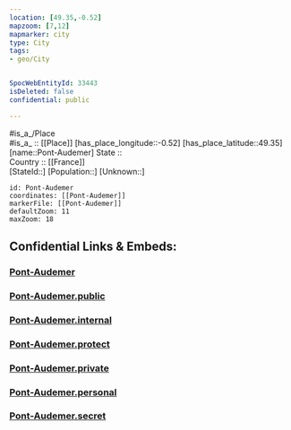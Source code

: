 ```yaml
---
location: [49.35,-0.52] 
mapzoom: [7,12] 
mapmarker: city 
type: City
tags:
- geo/City


SpocWebEntityId: 33443
isDeleted: false
confidential: public

---
```

#is_a_/Place  
#is_a_ :: [[Place]] 
[has_place_longitude::-0.52] 
[has_place_latitude::49.35] 
[name::Pont-Audemer] 
State ::  
Country :: [[France]]  
[StateId::] 
[Population::] 
[Unknown::] 


```leaflet
id: Pont-Audemer
coordinates: [[Pont-Audemer]] 
markerFile: [[Pont-Audemer]] 
defaultZoom: 11 
maxZoom: 18
```


## Confidential Links & Embeds: 

### [Pont-Audemer](/_Standards/Earth/Continent/Europe/Europe~West/France/regions~France/Normandie/departments~Normandie/Calvados/communes~Calvados/Pont-Audemer.md) 

### [Pont-Audemer.public](/_public/Earth/Continent/Europe/Europe~West/France/regions~France/Normandie/departments~Normandie/Calvados/communes~Calvados/Pont-Audemer.public.md) 

### [Pont-Audemer.internal](/_internal/Earth/Continent/Europe/Europe~West/France/regions~France/Normandie/departments~Normandie/Calvados/communes~Calvados/Pont-Audemer.internal.md) 

### [Pont-Audemer.protect](/_protect/Earth/Continent/Europe/Europe~West/France/regions~France/Normandie/departments~Normandie/Calvados/communes~Calvados/Pont-Audemer.protect.md) 

### [Pont-Audemer.private](/_private/Earth/Continent/Europe/Europe~West/France/regions~France/Normandie/departments~Normandie/Calvados/communes~Calvados/Pont-Audemer.private.md) 

### [Pont-Audemer.personal](/_personal/Earth/Continent/Europe/Europe~West/France/regions~France/Normandie/departments~Normandie/Calvados/communes~Calvados/Pont-Audemer.personal.md) 

### [Pont-Audemer.secret](/_secret/Earth/Continent/Europe/Europe~West/France/regions~France/Normandie/departments~Normandie/Calvados/communes~Calvados/Pont-Audemer.secret.md)

